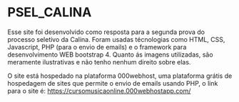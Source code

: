 # PSEL_CALINA

Esse site foi desenvolvido como resposta para a segunda prova do processo seletivo da Calina.
Foram usadas técnologias como HTML, CSS, Javascript, PHP (para o envio de emails) e o framework para desenvolvimento WEB bootstrap 4.
Quanto ás imagens utilizadas, são meramente ilustrativas e não tenho nenhum direito sobre elas.

O site está hospedado na plataforma 000webhost, uma plataforma grátis de hospedagem de sites que permite o envio de emails usando PHP,
o link para o site é: https://cursomusicaonline.000webhostapp.com/
